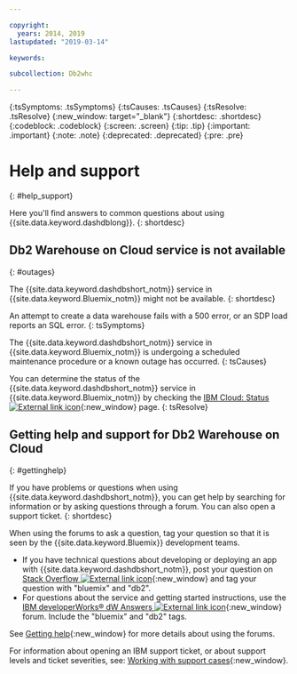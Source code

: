 ```yaml
---

copyright:
  years: 2014, 2019
lastupdated: "2019-03-14"

keywords:

subcollection: Db2whc

---
```


<!-- Attribute definitions --> 
{:tsSymptoms: .tsSymptoms} 
{:tsCauses: .tsCauses} 
{:tsResolve: .tsResolve} 
{:new_window: target="_blank"}
{:shortdesc: .shortdesc}
{:codeblock: .codeblock}
{:screen: .screen}
{:tip: .tip}
{:important: .important}
{:note: .note}
{:deprecated: .deprecated}
{:pre: .pre}

# Help and support
{: #help_support}

Here you'll find answers to common questions about using {{site.data.keyword.dashdblong}}.
{: shortdesc}

## Db2 Warehouse on Cloud service is not available
{: #outages}

The {{site.data.keyword.dashdbshort_notm}} service in {{site.data.keyword.Bluemix_notm}} might not be available.
{: shortdesc}

An attempt to create a data warehouse fails with a 500 error, or an SDP load reports an SQL error.
{: tsSymptoms}

The {{site.data.keyword.dashdbshort_notm}} service in {{site.data.keyword.Bluemix_notm}} is undergoing a scheduled maintenance procedure or a known outage has occurred.
{: tsCauses}

You can determine the status of the {{site.data.keyword.dashdbshort_notm}} service in {{site.data.keyword.Bluemix_notm}} by checking the [IBM Cloud: Status ![External link icon](../../icons/launch-glyph.svg "External link icon")](https://cloud.ibm.com/status?selected=status){:new_window} page.
{: tsResolve}

<!-- * Status monitoring:
  * [All regions ![External link icon](../../icons/launch-glyph.svg "External link icon")](https://console.eu-gb.bluemix.net/status?tags=platform,runtimes,services,ibm:yp:eu-gb,ibm:yp:eu-de,ibm:yp:us-south,ibm:yp:au-syd){:new_window} -->

## Getting help and support for Db2 Warehouse on Cloud
{: #gettinghelp}

If you have problems or questions when using {{site.data.keyword.dashdbshort_notm}}, you can get help by searching for information or by asking questions through a forum. You can also open a support ticket.
{: shortdesc}

When using the forums to ask a question, tag your question so that it is seen by the {{site.data.keyword.Bluemix}} development teams.

* If you have technical questions about developing or deploying an app with {{site.data.keyword.dashdbshort_notm}}, post your question on [Stack Overflow ![External link icon](../../icons/launch-glyph.svg "External link icon")](http://stackoverflow.com/search?q=dashdb+bluemix){:new_window} and tag your question with "bluemix" and "db2".
* For questions about the service and getting started instructions, use the [IBM developerWorks® dW Answers ![External link icon](../../icons/launch-glyph.svg "External link icon")](https://developer.ibm.com/answers/topics/dashdb/?smartspace=bluemix){:new_window} forum. Include the "bluemix" and "db2" tags.

See [Getting help](/docs/get-support?topic=get-support-getting-customer-support#using-avatar){:new_window} for more details about using the forums.

For information about opening an IBM support ticket, or about support levels and ticket severities, see: [Working with support cases](/docs/get-support?topic=get-support-open-case#open-case){:new_window}.



